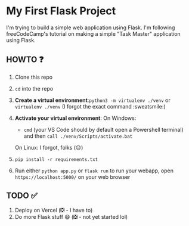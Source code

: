# My First Flask Project
I'm trying to build a simple web application using Flask. I'm following freeCodeCamp's tutorial on making a simple "Task Master" application using Flask.

## HOWTO ❓
1. Clone this repo
2. `cd` into the repo
3. **Create a virtual environment**:`python3 -m virtualenv ./venv` or `virtualenv ./venv` (I forgot the exact command :sweatsmile:)
4. **Activate your virtual environment**: On Windows:
    - `cmd` (your VS Code should by default open a Powershell terminal) and then `call ./venv/Scripts/activate.bat`

   On Linux: I forgot, folks (😢) 
5. `pip install -r requirements.txt`
6. Run either `python app.py` or `flask run` to run your webapp, open `https://localhost:5000/` on your web browser
## TODO ✅
1. Deploy on Vercel (❎ - I have to)
2. Do more Flask stuff 😄 (❎ - not yet started lol)
